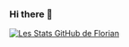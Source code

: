 ### Hi there 👋

<!--
**Bruxellesflorian/Bruxellesflorian** is a ✨ _special_ ✨ repository because its `README.md` (this file) appears on your GitHub profile.

Here are some ideas to get you started:

- 🔭 I’m currently working on ...
- 🌱 I’m currently learning ...
- 👯 I’m looking to collaborate on ...
- 🤔 I’m looking for help with ...
- 💬 Ask me about ...
- 📫 How to reach me: ...
- 😄 Pronouns: ...
- ⚡ Fun fact: ...
-->
[![Les Stats GitHub de Florian](https://github-readme-stats.vercel.app/api?username=Bruxellesflorian&show_icons=true&theme=radical)](https://github.com/Bruxellesflorian/github-readme-stats) 

